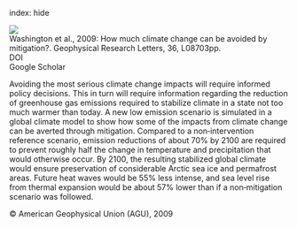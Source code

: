 index: hide

<div class="Citation">
    <div class="Citation-thumb CitationThumb-linked"  data-href="https://doi.org/10.1029/2008gl037074">
      <img src="https://static.claimspace.cloud/climate-study-static/refs/thumbs/12/Washington_et_al_2009-thumb.png" />
    </div>

  <div class="Citation-body">
    <div class="Citation-text">Washington et al., 2009: How much climate change can be avoided by mitigation?. <span class="Article-journal">Geophysical Research Letters, </span><span class="Article-volume">36, </span>L08703pp.</div>
    <div class="Citation-links">
      <div class="CitationLink" data-href="https://doi.org/10.1029/2008gl037074">
        <div class="CitationLink-icon CitationLink-Doi"></div>
        <div class="CitationLink-text">DOI</div>
      </div>
      <div class="CitationLink" data-href="https://scholar.google.com/scholar?q=10.1029/2008gl037074">
        <div class="CitationLink-icon CitationLink-Scholar"></div>
        <div class="CitationLink-text">Google Scholar</div>
      </div>
    </div>
  </div>
</div>

Avoiding the most serious climate change impacts will require informed policy decisions. This in turn will require information regarding the reduction of greenhouse gas emissions required to stabilize climate in a state not too much warmer than today. A new low emission scenario is simulated in a global climate model to show how some of the impacts from climate change can be averted through mitigation. Compared to a non‐intervention reference scenario, emission reductions of about 70% by 2100 are required to prevent roughly half the change in temperature and precipitation that would otherwise occur. By 2100, the resulting stabilized global climate would ensure preservation of considerable Arctic sea ice and permafrost areas. Future heat waves would be 55% less intense, and sea level rise from thermal expansion would be about 57% lower than if a non‐mitigation scenario was followed.

<div class="Citation-copy">
&copy; American Geophysical Union (AGU), 2009
</div>